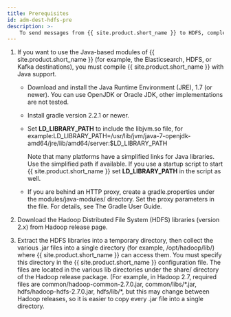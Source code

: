```yaml
---
title: Prerequisites
id: adm-dest-hdfs-pre
description: >-
    To send messages from {{ site.product.short_name }} to HDFS, complete the following steps.
---
```


1. If you want to use the Java-based modules of {{ site.product.short_name }} (for
    example, the Elasticsearch, HDFS, or Kafka destinations), you must
    compile {{ site.product.short_name }} with Java support.

    - Download and install the Java Runtime Environment (JRE), 1.7 (or
        newer). You can use OpenJDK or Oracle JDK, other implementations
        are not tested.

    - Install gradle version 2.2.1 or
        newer.

    - Set **LD_LIBRARY_PATH** to include the libjvm.so file, for
        example:LD_LIBRARY_PATH=/usr/lib/jvm/java-7-openjdk-amd64/jre/lib/amd64/server:$LD_LIBRARY_PATH

        Note that many platforms have a simplified links for Java
        libraries. Use the simplified path if available. If you use a
        startup script to start {{ site.product.short_name }} set **LD_LIBRARY_PATH**
        in the script as well.

    - If you are behind an HTTP proxy, create a gradle.properties
        under the modules/java-modules/ directory. Set the proxy
        parameters in the file. For details, see The Gradle User Guide.

2. Download the Hadoop Distributed File System (HDFS) libraries
    (version 2.x) from Hadoop release page.

3. Extract the HDFS libraries into a temporary directory, then collect
    the various .jar files into a single directory (for example,
    /opt/hadoop/lib/) where {{ site.product.short_name }} can access them. You must
    specify this directory in the {{ site.product.short_name }} configuration file. The
    files are located in the various lib directories under the share/
    directory of the Hadoop release package. (For example, in Hadoop
    2.7, required files are common/hadoop-common-2.7.0.jar,
    common/libs/\*.jar, hdfs/hadoop-hdfs-2.7.0.jar, hdfs/lib/\*, but
    this may change between Hadoop releases, so it is easier to copy
    every .jar file into a single directory.
